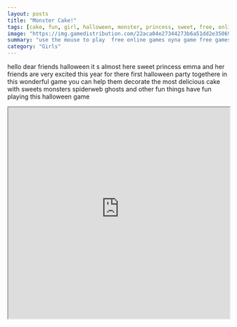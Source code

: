 ```yaml
---
layout: posts
title: "Monster Cake!"
tags: [cake, fun, girl, halloween, monster, princess, sweet, free, online, games, oyna, game, free, games, play, play, games]
image: "https://img.gamedistribution.com/22aca04e27344273b6a51dd2e3506979.jpg"
summary: "use the mouse to play  free online games oyna game free games play play games"
category: "Girls"
---
```


hello dear friends halloween it s almost here sweet princess emma and her friends are very excited this year for there first halloween party togethere in this wonderful game you can help them decorate the most delicious cake with sweets monsters spiderweb ghosts and other fun things have fun playing this halloween game

<iframe width="100%" height="480px;" src="https://html5.gamedistribution.com/22aca04e27344273b6a51dd2e3506979/"></iframe>
